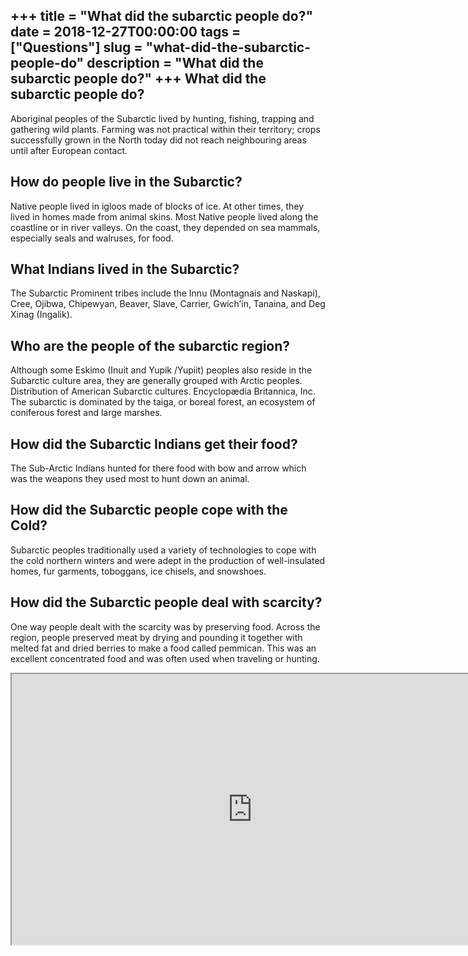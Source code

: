 +++
title = "What did the subarctic people do?"
date = 2018-12-27T00:00:00
tags = ["Questions"]
slug = "what-did-the-subarctic-people-do"
description = "What did the subarctic people do?"
+++
What did the subarctic people do?
---------------------------------

Aboriginal peoples of the Subarctic lived by hunting, fishing, trapping and gathering wild plants. Farming was not practical within their territory; crops successfully grown in the North today did not reach neighbouring areas until after European contact.

How do people live in the Subarctic?
------------------------------------

Native people lived in igloos made of blocks of ice. At other times, they lived in homes made from animal skins. Most Native people lived along the coastline or in river valleys. On the coast, they depended on sea mammals, especially seals and walruses, for food.

What Indians lived in the Subarctic?
------------------------------------

The Subarctic Prominent tribes include the Innu (Montagnais and Naskapi), Cree, Ojibwa, Chipewyan, Beaver, Slave, Carrier, Gwich’in, Tanaina, and Deg Xinag (Ingalik).

Who are the people of the subarctic region?
-------------------------------------------

Although some Eskimo (Inuit and Yupik /Yupiit) peoples also reside in the Subarctic culture area, they are generally grouped with Arctic peoples. Distribution of American Subarctic cultures. Encyclopædia Britannica, Inc. The subarctic is dominated by the taiga, or boreal forest, an ecosystem of coniferous forest and large marshes.

How did the Subarctic Indians get their food?
---------------------------------------------

The Sub-Arctic Indians hunted for there food with bow and arrow which was the weapons they used most to hunt down an animal.

How did the Subarctic people cope with the Cold?
------------------------------------------------

Subarctic peoples traditionally used a variety of technologies to cope with the cold northern winters and were adept in the production of well-insulated homes, fur garments, toboggans, ice chisels, and snowshoes.

How did the Subarctic people deal with scarcity?
------------------------------------------------

One way people dealt with the scarcity was by preserving food. Across the region, people preserved meat by drying and pounding it together with melted fat and dried berries to make a food called pemmican. This was an excellent concentrated food and was often used when traveling or hunting.

<iframe allow="accelerometer; autoplay; clipboard-write; encrypted-media; gyroscope; picture-in-picture" allowfullscreen="" class="__youtube_prefs__  epyt-is-override  no-lazyload" data-no-lazy="1" data-origheight="433" data-origwidth="770" data-skipgform_ajax_framebjll="" height="433" id="_ytid_73903" loading="lazy" src="https://www.youtube.com/embed/PtavJ3Tt9XE?enablejsapi=1&autoplay=0&cc_load_policy=0&cc_lang_pref=&iv_load_policy=1&loop=0&modestbranding=0&rel=1&fs=1&playsinline=0&autohide=2&theme=dark&color=red&controls=1&" title="YouTube player" width="770"></iframe>